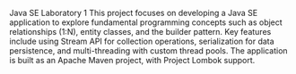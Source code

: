 Java SE Laboratory 1
This project focuses on developing a Java SE application to explore fundamental programming concepts such as object relationships (1:N), entity classes, and the builder pattern. 
Key features include using Stream API for collection operations, serialization for data persistence, and multi-threading with custom thread pools. 
The application is built as an Apache Maven project, with Project Lombok support.
